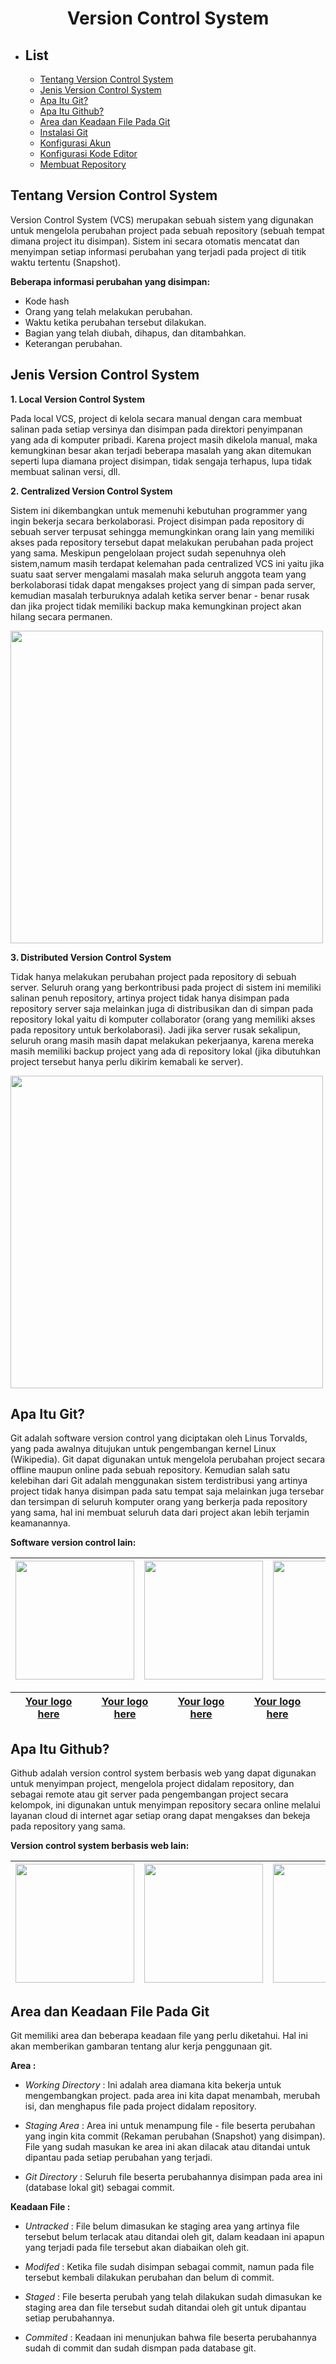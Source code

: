<h1 align='center'>
    Version Control System
</h1>

- ## List
  - [Tentang Version Control System](#Tentang-Version-Control-System)
  - [Jenis Version Control System](#Jenis-Version-Control-System)
  - [Apa Itu Git?](#Apa-itu-Git)
  - [Apa Itu Github?](#Apa-itu-Github)
  - [Area dan Keadaan File Pada Git](#Area-dan-Keadaan-File-Pada-Git)
  - [Instalasi Git](#Instalasi-Git)
  - [Konfigurasi Akun](#Konfigurasi-Akun)
  - [Konfigurasi Kode Editor](#Konfigurasi-Kode-Editor)
  - [Membuat Repository](#Membuat-Repository)

## Tentang Version Control System
Version Control System (VCS) merupakan sebuah sistem yang digunakan untuk mengelola perubahan project pada sebuah repository (sebuah tempat dimana project itu disimpan). Sistem ini secara otomatis mencatat dan menyimpan setiap informasi perubahan yang terjadi pada project di titik waktu tertentu (Snapshot). 

**Beberapa informasi perubahan yang disimpan:**
- Kode hash
- Orang yang telah melakukan perubahan. 
- Waktu ketika perubahan tersebut dilakukan. 
- Bagian yang telah diubah, dihapus, dan ditambahkan.
- Keterangan perubahan.

## Jenis Version Control System
**1. Local Version Control System**

Pada local VCS, project di kelola secara manual dengan cara membuat salinan pada setiap versinya dan disimpan pada direktori penyimpanan yang ada di komputer pribadi. Karena project masih dikelola manual, maka kemungkinan besar akan terjadi beberapa masalah yang akan ditemukan seperti lupa diamana project disimpan, tidak sengaja terhapus, lupa tidak membuat salinan versi, dll.

**2. Centralized Version Control System**

Sistem ini dikembangkan untuk memenuhi kebutuhan programmer yang ingin bekerja secara berkolaborasi. Project disimpan pada repository di sebuah server terpusat sehingga memungkinkan orang lain yang memiliki akses pada repository tersebut dapat melakukan perubahan pada project yang sama. Meskipun pengelolaan project sudah sepenuhnya oleh sistem,namum masih terdapat kelemahan pada centralized VCS ini yaitu jika suatu saat server mengalami masalah maka seluruh anggota team yang berkolaborasi tidak dapat mengakses project yang di simpan pada server, kemudian masalah terburuknya adalah ketika server benar - benar rusak dan jika project tidak memiliki backup maka kemungkinan project akan hilang secara permanen.

[<img width='500' src='https://miro.medium.com/max/1050/1*GgaGcwh5L246YcU5NVDA5A.png'>](https://medium.com/faun/centralized-vs-distributed-version-control-systems-a135091299f0)

**3. Distributed Version Control System**
   
Tidak hanya melakukan perubahan project pada repository di sebuah server. Seluruh orang yang berkontribusi pada project di sistem ini memiliki salinan penuh repository, artinya project tidak hanya disimpan pada repository server saja melainkan juga di distribusikan dan di simpan pada repository lokal yaitu di komputer collaborator (orang yang memiliki akses pada repository untuk berkolaborasi). Jadi jika server rusak sekalipun, seluruh orang masih masih dapat melakukan pekerjaanya, karena mereka masih memiliki backup project yang ada di repository lokal (jika dibutuhkan project tersebut hanya perlu dikirim kemabali ke server).

[<img width='500' src='https://miro.medium.com/max/1050/1*CEyiDu_mQ5u9NI0Fr2pSdA.png'>](https://medium.com/faun/centralized-vs-distributed-version-control-systems-a135091299f0)

## Apa Itu Git?
Git adalah software version control yang diciptakan oleh Linus Torvalds, yang pada awalnya ditujukan untuk pengembangan kernel Linux (Wikipedia). Git dapat digunakan untuk mengelola perubahan project secara offline maupun online pada sebuah repository. Kemudian salah satu kelebihan dari Git adalah menggunakan sistem terdistribusi yang artinya project tidak hanya disimpan pada satu tempat saja melainkan juga tersebar dan tersimpan di seluruh komputer orang yang berkerja pada repository yang sama, hal ini membuat seluruh data dari project akan lebih terjamin keamanannya.

**Software version control lain:**

| [<img width='190' src='https://git-scm.com/images/logos/logomark-orange@2x.png'>](https://git-scm.com/) | [<img width='190' src='https://azuharu.net/wp-content/uploads/2014/01/subversion-logo.png'>](https://subversion.apache.org/) | [<img width='190' src='https://upload.wikimedia.org/wikipedia/commons/thumb/0/0e/Mercurial_no_border_logo.svg/1200px-Mercurial_no_border_logo.svg.png'>](https://www.mercurial-scm.org/) | [<img width='190' src='https://img2.pngio.com/what-are-the-top-version-control-systems-the-linux-juggernaut-concurrent-versions-system-png-193_261.png'>](https://www.nongnu.org/cvs/) | [<img width='190' src='https://upload.wikimedia.org/wikipedia/en/thumb/c/c1/Bazaar_logo_%28software_product%29.svg/1200px-Bazaar_logo_%28software_product%29.svg.png'>](https://bazaar.canonical.com/en/) |
|---|---|---|---|---|

| [Your logo here]() | [Your logo here]() | [Your logo here]() | [Your logo here]() | []() |
|---|---|---|---|---| 

## Apa Itu Github?
Github adalah version control system berbasis web yang dapat digunakan untuk menyimpan project, mengelola project didalam repository, dan sebagai remote atau git server pada pengembangan project secara kelompok, ini digunakan untuk menyimpan repository secara online melalui layanan cloud di internet agar setiap orang dapat mengakses dan bekeja pada repository yang sama.

**Version control system berbasis web lain:**

| [<img width='190' src='https://github.githubassets.com/images/modules/logos_page/GitHub-Mark.png'>](https://github.com/) | [<img width='190' src='https://cdn.iconscout.com/icon/free/png-256/bitbucket-8-1175256.png'>](https://bitbucket.org/) | [<img width='190' src='https://upload.wikimedia.org/wikipedia/commons/thumb/1/18/GitLab_Logo.svg/1108px-GitLab_Logo.svg.png'>](https://gitlab.com/explore) | [Your logo here]() |
|---|---|---|---|

## Area dan Keadaan File Pada Git
Git memiliki area dan beberapa keadaan file yang perlu diketahui. Hal ini akan memberikan gambaran tentang alur kerja penggunaan git.

**Area :**

- *Working Directory* : Ini adalah area diamana kita bekerja untuk mengembangkan project. pada area ini kita dapat menambah, merubah isi, dan menghapus file pada project didalam repository.

- *Staging Area* : Area ini untuk menampung file - file beserta perubahan yang ingin kita commit (Rekaman perubahan (Snapshot) yang disimpan). File yang sudah masukan ke area ini akan dilacak atau ditandai untuk dipantau pada setiap perubahan yang terjadi. 

- *Git Directory* : Seluruh file beserta perubahannya disimpan pada area ini (database lokal git) sebagai commit.

**Keadaan File :**

- *Untracked* : File belum dimasukan ke staging area yang artinya file tersebut belum terlacak atau ditandai oleh git, dalam keadaan ini apapun yang terjadi pada file tersebut akan diabaikan oleh git.

- *Modifed* : Ketika file sudah disimpan sebagai commit, namun pada file tersebut kembali dilakukan perubahan dan belum di commit.

- *Staged* : File beserta perubah yang telah dilakukan sudah dimasukan ke staging area dan file tersebut sudah ditandai oleh git untuk dipantau setiap perubahannya.

- *Commited* : Keadaan ini menunjukan bahwa file beserta perubahannya sudah di commit dan sudah dismpan pada database git.

